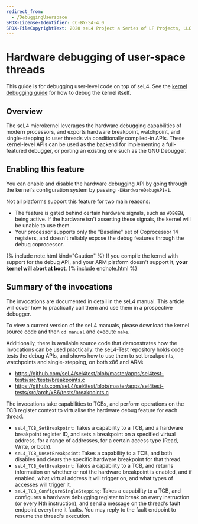 ```yaml
---
redirect_from:
  - /DebuggingUserspace
SPDX-License-Identifier: CC-BY-SA-4.0
SPDX-FileCopyrightText: 2020 seL4 Project a Series of LF Projects, LLC.
---
```


# Hardware debugging of user-space threads

This guide is for debugging user-level code on top of seL4. See the [kernel
debugging guide](debugging-guide.html) for how to debug the kernel itself.

## Overview

The seL4 microkernel leverages the hardware debugging capabilities of modern
processors, and exports hardware breakpoint, watchpoint, and single-stepping to
user threads via conditionally compiled-in APIs. These kernel-level APIs can be
used as the backend for implementing a full-featured debugger, or porting an
existing one such as the GNU Debugger.

## Enabling this feature

You can enable and disable the hardware debugging API by going through the
kernel's configuration system by passing `-DHardwareDebugAPI=1`.

Not all platforms support this feature for two main reasons:

- The feature is gated behind certain hardware signals, such as `#DBGEN`, being
  active. If the hardware isn't asserting these signals, the kernel will be
  unable to use them.
- Your processor supports only the "Baseline" set of Coprocessor 14 registers,
  and doesn't reliably expose the debug features through the debug coprocessor.

{% include note.html kind="Caution" %}
If you compile the kernel with support for the debug API, and your ARM platform
doesn't support it, **your kernel will abort at boot**.
{% include endnote.html %}

## Summary of the invocations

The invocations are documented in detail in the seL4 manual. This article will
cover how to practically call them and use them in a prospective debugger.

To view a current version of the seL4 manuals, please download the kernel source
code and then `cd manual` and execute `make`.

Additionally, there is available source code that demonstrates how the
invocations can be used practically: the seL4-Test repository holds code tests
the debug APIs, and shows how to use them to set breakpoints, watchpoints and
single-stepping, on both x86 and ARM:

- <https://github.com/seL4/sel4test/blob/master/apps/sel4test-tests/src/tests/breakpoints.c>
- <https://github.com/seL4/sel4test/blob/master/apps/sel4test-tests/src/arch/x86/tests/breakpoints.c>

The invocations take capabilities to TCBs, and perform operations on the TCB
register context to virtualise the hardware debug feature for each thread.

- `seL4_TCB_SetBreakpoint`: Takes a capability to a TCB, and a hardware
  breakpoint register ID, and sets a breakpoint on a specified virtual address,
  for a range of addresses, for a certain access type (Read, Write, or both).
- `seL4_TCB_UnsetBreakpoint`: Takes a capability to a TCB, and both disables and
  clears the specific hardware breakpoint for that thread.
- `seL4_TCB_GetBreakpoint`: Takes a capability to a TCB, and returns information
  on whether or not the hardware breakpoint is enabled, and if enabled, what
  virtual address it will trigger on, and what types of accesses will trigger
  it.
- `seL4_TCB_ConfigureSingleStepping`: Takes a capability to a TCB, and
  configures a hardware debugging register to break on every instruction (or
  every Nth instruction), and send a message on the thread's fault endpoint
  everytime it faults. You may reply to the fault endpoint to resume the
  thread's execution.


